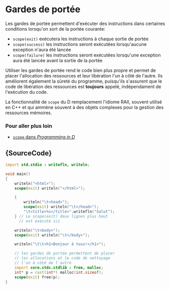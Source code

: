 # Gardes de portée

Les gardes de portée permettent d'exécuter des instructions dans certaines conditions lorsqu'on sort de la portée courante:

* `scope(exit)` exécutera les instructions à chaque sortie de portée
* `scope(success)` les instructions seront exécutées lorsqu'aucune exception n'aura été lancée
* `scope(failure)` les instructions seront exécutées lorsqu'une exception aura été lancée avant la sortie de la portée

Utiliser les gardes de portée rend le code bien plus propre et permet de placer l'allocation des ressources et leur libération l'un à côté de l'autre. Ils améliorent également la sûreté du programme, puisqu'ils s'assurent que le code de libération des ressources est **toujours** appelé, indépendament de l'exécution du code.

La fonctionnalité de `scope` du D remplacement l'idiome RAII, souvent utilisé en C++ et qui ammène souvent à des objets complexes pour la gestion des ressources mémoires.

### Pour aller plus loin

- [`scope` dans _Programming in D_](http://ddili.org/ders/d.en/scope.html)

## {SourceCode}

```d
import std.stdio : writefln, writeln;

void main()
{
    writeln("<html>");
    scope(exit) writeln("</html>");

    {
        writeln("\t<head>");
        scope(exit) writeln("\t</head>");
        "\t<title>%s</title>".writefln("Salut");
    } // Le scope(exit) deux lignes plus haut
      // est exécuté ici

    writeln("\t<body>");
    scope(exit) writeln("\t</body>");

    writeln("\t\t<h1>Bonjour à tous!</h1>");

    // les gardes de portée permettent de placer
    // les allocations et le code de nettoyage
    // l'un à côté de l'autre
    import core.stdc.stdlib : free, malloc;
    int* p = cast(int*) malloc(int.sizeof);
    scope(exit) free(p);
}
```
